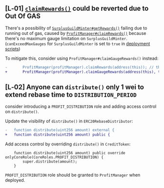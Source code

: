 ## [L&#x2011;01] [`claimRewards()`](https://github.com/code-423n4/2023-12-ethereumcreditguild/blob/main/src/loan/SurplusGuildMinter.sol#L239) could be reverted due to Out Of GAS
There's a possibility of [`SurplusGuildMinter#getRewards()`](https://github.com/code-423n4/2023-12-ethereumcreditguild/blob/main/src/loan/SurplusGuildMinter.sol#L216-L290) failing due to running out of gas, caused by [`ProfitManager#claimRewards()`](https://github.com/code-423n4/2023-12-ethereumcreditguild/blob/main/src/governance/ProfitManager.sol#L439-L449) because there's no maximum gauge limitation on `SurplusGuildMinter`. (`canExceedMaxGauges` for `SurplusGuildMinter` is set to `true` in [deployment scripts](https://github.com/code-423n4/2023-12-ethereumcreditguild/blob/main/test/proposals/gips/GIP_0.sol#L480-L483))

To mitigate this, consider using `ProfitManager#claimGaugeRewards()` instead:
```diff
-       ProfitManager(profitManager).claimRewards(address(this)); // this will update profit indexes
+       ProfitManager(profitManager).claimGaugeRewards(address(this), term);
```

## [L&#x2011;02] Anyone can `distribute()` only 1 wei to extend rebase time to `DISTRIBUTION_PERIOD`
consider introducing a `PROFIT_DISTRIBUTION` role and adding access control on `distribute()`.

Update the visibility of `distribute()` in `ERC20RebaseDistributor`:
```diff
-   function distribute(uint256 amount) external {
+   function distribute(uint256 amount) public {
```
Add access control by overriding `distribute()` in `CreditToken`:
```solidity
    function distribute(uint256 amount) public override onlyCoreRole(CoreRoles.PROFIT_DISTRIBUTION) {
        super.distribute(amount);
    }
```
`PROFIT_DISTRIBUTION` role should be granted to `ProfitManager` when deployed.